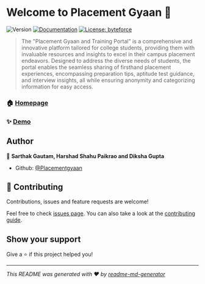 # Welcome to Placement Gyaan 👋
![Version](https://img.shields.io/badge/version-1.0-blue.svg?cacheSeconds=2592000)
[![Documentation](https://img.shields.io/badge/documentation-yes-brightgreen.svg)](https://drive.google.com/file/d/1r9xZGLQMJcGZiIic6rldkk_6FJlmuMoU/view?usp=sharing)
[![License: byteforce](https://img.shields.io/badge/License-byteforce-yellow.svg)](#)

> The &#34;Placement Gyaan and Training Portal&#34; is a comprehensive and innovative platform tailored for college students, providing them with invaluable resources and insights to excel in their campus placement endeavors. Designed to address the diverse needs of students, the portal enables the seamless sharing of firsthand placement experiences, encompassing preparation tips, aptitude test guidance, and interview insights, all while ensuring anonymity and categorizing information for easy access.

### 🏠 [Homepage](https://placementgyaan.byteforce2023.repl.co/)

### ✨ [Demo](https://placementgyaan.byteforce2023.repl.co/)

## Author

👤 **Sarthak Gautam, Harshad Shahu Paikrao and Diksha Gupta**

* Github: [@Placementgyaan](https://github.com/Placementgyaan)

## 🤝 Contributing

Contributions, issues and feature requests are welcome!

Feel free to check [issues page](https://github.com/iSarthakGautam/Placementgyaan/issues). You can also take a look at the [contributing guide](https://github.com/iSarthakGautam/Placementgyaan).

## Show your support

Give a ⭐️ if this project helped you!


***
_This README was generated with ❤️ by [readme-md-generator](https://github.com/kefranabg/readme-md-generator)_